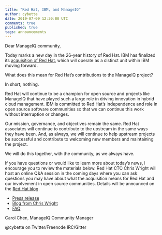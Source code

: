 ```yaml
---
title: "Red Hat, IBM, and ManageIQ"
author: cybette
date: 2019-07-09 12:30:00 UTC
comments: true
published: true
tags: announcements
---
```


Dear ManageIQ community,

Today marks a new day in the 26-year history of Red Hat. IBM has finalized its [acquisition of Red Hat](https://www.redhat.com/en/about/press-releases/ibm-closes-landmark-acquisition-red-hat-34-billion-defines-open-hybrid-cloud-future), which will operate as a distinct unit within IBM moving forward.

What does this mean for Red Hat’s contributions to the ManageIQ project?

In short, nothing.

Red Hat will continue to be a champion for open source and projects like ManageIQ that have played such a large role in driving innovation in hybrid cloud management. IBM is committed to Red Hat’s independence and role in open source software communities so that we can continue this work without interruption or changes.

Our mission, governance, and objectives remain the same. Red Hat associates will continue to contribute to the upstream in the same ways they have been. And, as always, we will continue to help upstream projects be successful and contribute to welcoming new members and maintaining the project.

We will do this together, with the community, as we always have.

If you have questions or would like to learn more about today’s news, I encourage you to review the materials below. Red Hat CTO Chris Wright will host an online Q&A session in the coming days where you can ask questions you may have about what the acquisition means for Red Hat and our involvement in open source communities. Details will be announced on the [Red Hat blog](https://www.redhat.com/en/blog).

  * [Press release](https://www.redhat.com/en/about/press-releases/ibm-closes-landmark-acquisition-red-hat-34-billion-defines-open-hybrid-cloud-future)
  * [Blog from Chris Wright](https://www.redhat.com/en/blog/red-hat-and-ibm-accelerating-adoption-open-source)
  * [FAQ](https://community.redhat.com/blog/2019/07/faq-for-communities/)

Carol Chen, ManageIQ Community Manager

@cybette on Twitter/Freenode IRC/Gitter
